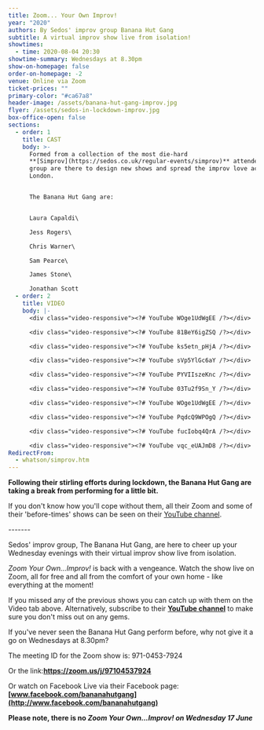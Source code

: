 ```yaml
---
title: Zoom... Your Own Improv!
year: "2020"
authors: By Sedos' improv group Banana Hut Gang
subtitle: A virtual improv show live from isolation!
showtimes:
  - time: 2020-08-04 20:30
showtime-summary: Wednesdays at 8.30pm
show-on-homepage: false
order-on-homepage: -2
venue: Online via Zoom
ticket-prices: ""
primary-color: "#ca67a8"
header-image: /assets/banana-hut-gang-improv.jpg
flyer: /assets/sedos-in-lockdown-improv.jpg
box-office-open: false
sections:
  - order: 1
    title: CAST
    body: >-
      Formed from a collection of the most die-hard
      **[Simprov](https://sedos.co.uk/regular-events/simprov)** attendees, the
      group are there to design new shows and spread the improv love across
      London.


      The Banana Hut Gang are:


      Laura Capaldi\

      Jess Rogers\

      Chris Warner\

      Sam Pearce\

      James Stone\

      Jonathan Scott
  - order: 2
    title: VIDEO
    body: |-
      <div class="video-responsive"><?# YouTube WOge1UdWgEE /?></div>

      <div class="video-responsive"><?# YouTube 81BeY6igZSQ /?></div>

      <div class="video-responsive"><?# YouTube ks5etn_pHjA /?></div>

      <div class="video-responsive"><?# YouTube sVp5YlGc6aY /?></div>

      <div class="video-responsive"><?# YouTube PYVIIszeKnc /?></div>

      <div class="video-responsive"><?# YouTube 03Tu2f9Sn_Y /?></div>

      <div class="video-responsive"><?# YouTube WOge1UdWgEE /?></div>

      <div class="video-responsive"><?# YouTube PqdcQ9WPOgQ /?></div>

      <div class="video-responsive"><?# YouTube fucIobq4QrA /?></div>

      <div class="video-responsive"><?# YouTube vqc_eUAJmD8 /?></div>
RedirectFrom:
  - whatson/simprov.htm
---
```

**Following their stirling efforts during lockdown, the Banana Hut Gang are taking a break from performing for a little bit.** 

If you don't know how you'll cope without them, all their Zoom and some of their 'before-times' shows can be seen on their [YouTube channel](https://sedos.co.uk/events/[https://www.youtube.com/%E2%80%8Bchannel/%E2%80%8BUC2gp5U6JvDumjMpCSqntSdA%5D(https://www.youtube.com/channel/UC2gp5U6JvDumjMpCSqntSdA)).

\-------

Sedos' improv group, The Banana Hut Gang, are here to cheer up your Wednesday evenings with their virtual improv show live from isolation.

*Zoom Your Own...Improv!* is back with a vengeance. Watch the show live on Zoom, all for free and all from the comfort of your own home - like everything at the moment!

If you missed any of the previous shows you can catch up with them on the Video tab above. Alternatively, subscribe to their **[YouTube channel](https://www.youtube.com/channel/UC2gp5U6JvDumjMpCSqntSdA)** to make sure you don't miss out on any gems.

If you've never seen the Banana Hut Gang perform before, why not give it a go on Wednesdays at 8.30pm?

The meeting ID for the Zoom show is: 971-0453-7924

Or the link:**<https://zoom.us/j/97104537924>**

Or watch on Facebook Live via their Facebook page:**[www.facebook.com/bananahutgang](http://www.facebook.com/bananahutgang)**

**Please note, there is no *Zoom Your Own...Improv! on Wednesday 17 June***
